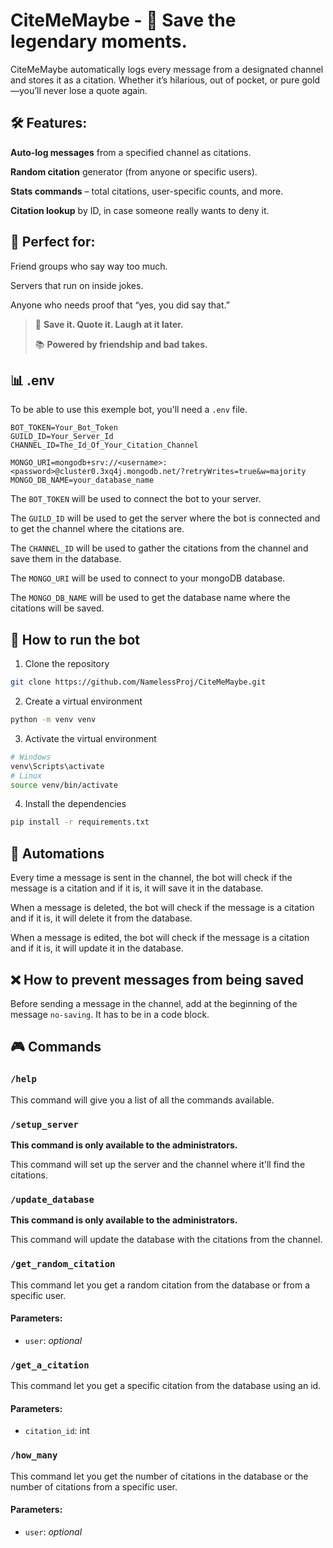 # CiteMeMaybe - 🎤 Save the legendary moments.
CiteMeMaybe automatically logs every message from a designated channel and stores it as a citation. Whether it’s hilarious, out of pocket, or pure gold—you’ll never lose a quote again.

## 🛠️ Features:
__Auto-log messages__ from a specified channel as citations.

__Random citation__ generator (from anyone or specific users).

__Stats commands__ – total citations, user-specific counts, and more.

__Citation lookup__ by ID, in case someone really wants to deny it.

## 🤝 Perfect for:
Friend groups who say way too much.

Servers that run on inside jokes.

Anyone who needs proof that “yes, you did say that.”

> 💬 __Save it. Quote it. Laugh at it later.__
> 
> 📚 __Powered by friendship and bad takes.__

## 📊 .env
To be able to use this exemple bot, you'll need a `.env` file.
```env
BOT_TOKEN=Your_Bot_Token
GUILD_ID=Your_Server_Id
CHANNEL_ID=The_Id_Of_Your_Citation_Channel

MONGO_URI=mongodb+srv://<username>:<password>@cluster0.3xq4j.mongodb.net/?retryWrites=true&w=majority
MONGO_DB_NAME=your_database_name
```
The `BOT_TOKEN` will be used to connect the bot to your server.

The `GUILD_ID` will be used to get the server where the bot is connected and to get the channel where the citations are.

The `CHANNEL_ID` will be used to gather the citations from the channel and save them in the database.

The `MONGO_URI` will be used to connect to your mongoDB database.

The `MONGO_DB_NAME` will be used to get the database name where the citations will be saved.

## 🤖 How to run the bot
1. Clone the repository
```bash
git clone https://github.com/NamelessProj/CiteMeMaybe.git
```
2. Create a virtual environment
```bash
python -m venv venv
```
3. Activate the virtual environment
```bash
# Windows
venv\Scripts\activate
# Linux
source venv/bin/activate
```
4. Install the dependencies
```bash
pip install -r requirements.txt
```

## 🚗 Automations
Every time a message is sent in the channel, the bot will check if the message is a citation and if it is, it will save it in the database.

When a message is deleted, the bot will check if the message is a citation and if it is, it will delete it from the database.

When a message is edited, the bot will check if the message is a citation and if it is, it will update it in the database.

## ❌ How to prevent messages from being saved
Before sending a message in the channel, add at the beginning of the message `no-saving`. It has to be in a code block.

## 🎮 Commands
### `/help`
This command will give you a list of all the commands available.

### `/setup_server`
__This command is only available to the administrators.__

This command will set up the server and the channel where it'll find the citations.

### `/update_database`
__This command is only available to the administrators.__

This command will update the database with the citations from the channel.

### `/get_random_citation`
This command let you get a random citation from the database or from a specific user.
#### Parameters:
- `user`: _optional_

### `/get_a_citation`
This command let you get a specific citation from the database using an id.
#### Parameters:
- `citation_id`: int

### `/how_many`
This command let you get the number of citations in the database or the number of citations from a specific user.
#### Parameters:
- `user`: _optional_